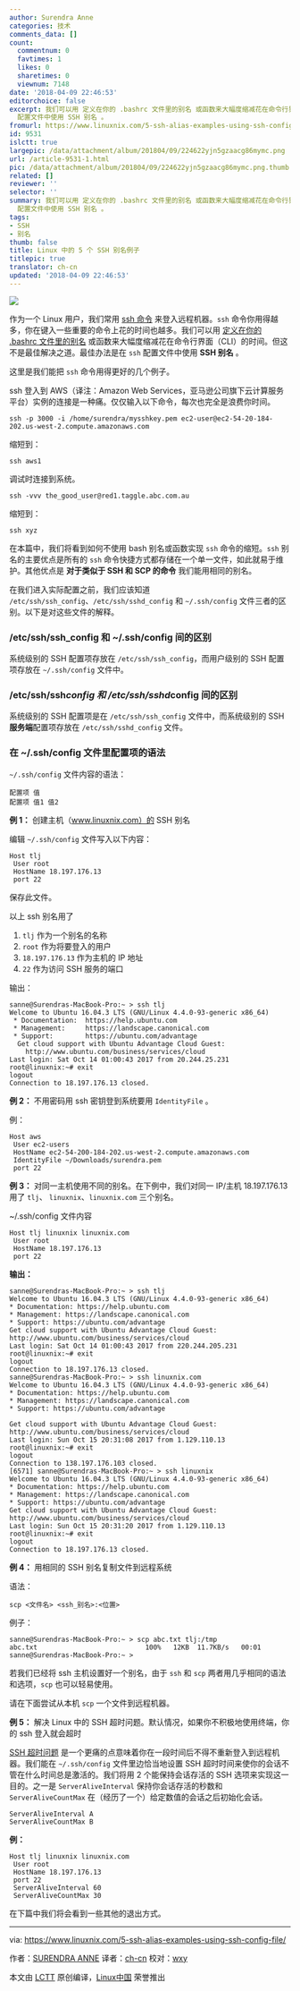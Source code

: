 ```yaml
---
author: Surendra Anne
categories: 技术
comments_data: []
count:
  commentnum: 0
  favtimes: 1
  likes: 0
  sharetimes: 0
  viewnum: 7148
date: '2018-04-09 22:46:53'
editorchoice: false
excerpt: 我们可以用 定义在你的 .bashrc 文件里的别名 或函数来大幅度缩减花在命令行界面（CLI）的时间。但这不是最佳解决之道。最佳办法是在 ssh
  配置文件中使用 SSH 别名 。
fromurl: https://www.linuxnix.com/5-ssh-alias-examples-using-ssh-config-file/
id: 9531
islctt: true
largepic: /data/attachment/album/201804/09/224622yjn5gzaacg86mymc.png
url: /article-9531-1.html
pic: /data/attachment/album/201804/09/224622yjn5gzaacg86mymc.png.thumb.jpg
related: []
reviewer: ''
selector: ''
summary: 我们可以用 定义在你的 .bashrc 文件里的别名 或函数来大幅度缩减花在命令行界面（CLI）的时间。但这不是最佳解决之道。最佳办法是在 ssh
  配置文件中使用 SSH 别名 。
tags:
- SSH
- 别名
thumb: false
title: Linux 中的 5 个 SSH 别名例子
titlepic: true
translator: ch-cn
updated: '2018-04-09 22:46:53'
---
```


![](/data/attachment/album/201804/09/224622yjn5gzaacg86mymc.png)


作为一个 Linux 用户，我们常用 [ssh 命令](https://www.linuxnix.com/ssh-access-remote-linux-server/) 来登入远程机器。`ssh` 命令你用得越多，你在键入一些重要的命令上花的时间也越多。我们可以用 [定义在你的 .bashrc 文件里的别名](https://www.linuxnix.com/linux-alias-command-explained-with-examples/) 或函数来大幅度缩减花在命令行界面（CLI）的时间。但这不是最佳解决之道。最佳办法是在 `ssh` 配置文件中使用 **SSH 别名** 。


这里是我们能把 `ssh` 命令用得更好的几个例子。


ssh 登入到 AWS（译注：Amazon Web Services，亚马逊公司旗下云计算服务平台）实例的连接是一种痛。仅仅输入以下命令，每次也完全是浪费你时间。



```
ssh -p 3000 -i /home/surendra/mysshkey.pem ec2-user@ec2-54-20-184-202.us-west-2.compute.amazonaws.com

```

缩短到：



```
ssh aws1

```

调试时连接到系统。



```
ssh -vvv the_good_user@red1.taggle.abc.com.au

```

缩短到：



```
ssh xyz

```

在本篇中，我们将看到如何不使用 bash 别名或函数实现 `ssh` 命令的缩短。`ssh` 别名的主要优点是所有的 `ssh` 命令快捷方式都存储在一个单一文件，如此就易于维护。其他优点是 **对于类似于 SSH 和 SCP 的命令** 我们能用相同的别名。


在我们进入实际配置之前，我们应该知道 `/etc/ssh/ssh_config`、`/etc/ssh/sshd_config` 和 `~/.ssh/config` 文件三者的区别。以下是对这些文件的解释。


### /etc/ssh/ssh\_config 和 ~/.ssh/config 间的区别


系统级别的 SSH 配置项存放在 `/etc/ssh/ssh_config`，而用户级别的 SSH 配置项存放在 `~/.ssh/config` 文件中。


### /etc/ssh/ssh*config 和 /etc/ssh/sshd*config 间的区别


系统级别的 SSH 配置项是在 `/etc/ssh/ssh_config` 文件中，而系统级别的 SSH **服务端**配置项存放在 `/etc/ssh/sshd_config` 文件。


### 在 ~/.ssh/config 文件里配置项的语法


`~/.ssh/config` 文件内容的语法：



```
配置项 值
配置项 值1 值2

```

**例 1：** 创建主机（www.linuxnix.com）的 SSH 别名


编辑 `~/.ssh/config` 文件写入以下内容：



```
Host tlj
 User root
 HostName 18.197.176.13
 port 22

```

保存此文件。


以上 ssh 别名用了


1. `tlj` 作为一个别名的名称
2. `root` 作为将要登入的用户
3. `18.197.176.13` 作为主机的 IP 地址
4. `22` 作为访问 SSH 服务的端口


输出：



```
sanne@Surendras-MacBook-Pro:~ > ssh tlj
Welcome to Ubuntu 16.04.3 LTS (GNU/Linux 4.4.0-93-generic x86_64)
 * Documentation:  https://help.ubuntu.com
 * Management:     https://landscape.canonical.com
 * Support:        https://ubuntu.com/advantage
  Get cloud support with Ubuntu Advantage Cloud Guest:
    http://www.ubuntu.com/business/services/cloud
Last login: Sat Oct 14 01:00:43 2017 from 20.244.25.231
root@linuxnix:~# exit
logout
Connection to 18.197.176.13 closed.

```

**例 2：** 不用密码用 ssh 密钥登到系统要用 `IdentityFile` 。


例：



```
Host aws
 User ec2-users
 HostName ec2-54-200-184-202.us-west-2.compute.amazonaws.com
 IdentityFile ~/Downloads/surendra.pem
 port 22

```

**例 3：** 对同一主机使用不同的别名。在下例中，我们对同一 IP/主机 18.197.176.13 用了 `tlj`、 `linuxnix`、`linuxnix.com` 三个别名。


~/.ssh/config 文件内容



```
Host tlj linuxnix linuxnix.com
 User root
 HostName 18.197.176.13
 port 22

```

**输出：**



```
sanne@Surendras-MacBook-Pro:~ > ssh tlj
Welcome to Ubuntu 16.04.3 LTS (GNU/Linux 4.4.0-93-generic x86_64)
* Documentation: https://help.ubuntu.com
* Management: https://landscape.canonical.com
* Support: https://ubuntu.com/advantage
Get cloud support with Ubuntu Advantage Cloud Guest:
http://www.ubuntu.com/business/services/cloud
Last login: Sat Oct 14 01:00:43 2017 from 220.244.205.231
root@linuxnix:~# exit
logout
Connection to 18.197.176.13 closed.
sanne@Surendras-MacBook-Pro:~ > ssh linuxnix.com
Welcome to Ubuntu 16.04.3 LTS (GNU/Linux 4.4.0-93-generic x86_64)
* Documentation: https://help.ubuntu.com
* Management: https://landscape.canonical.com
* Support: https://ubuntu.com/advantage

```


```
Get cloud support with Ubuntu Advantage Cloud Guest:
http://www.ubuntu.com/business/services/cloud
Last login: Sun Oct 15 20:31:08 2017 from 1.129.110.13
root@linuxnix:~# exit
logout
Connection to 138.197.176.103 closed.
[6571] sanne@Surendras-MacBook-Pro:~ > ssh linuxnix
Welcome to Ubuntu 16.04.3 LTS (GNU/Linux 4.4.0-93-generic x86_64)
* Documentation: https://help.ubuntu.com
* Management: https://landscape.canonical.com
* Support: https://ubuntu.com/advantage
Get cloud support with Ubuntu Advantage Cloud Guest:
http://www.ubuntu.com/business/services/cloud
Last login: Sun Oct 15 20:31:20 2017 from 1.129.110.13
root@linuxnix:~# exit
logout
Connection to 18.197.176.13 closed.

```

**例 4：** 用相同的 SSH 别名复制文件到远程系统


语法：



```
scp <文件名> <ssh_别名>:<位置>

```

例子：



```
sanne@Surendras-MacBook-Pro:~ > scp abc.txt tlj:/tmp
abc.txt                           100%   12KB  11.7KB/s   00:01    
sanne@Surendras-MacBook-Pro:~ >

```

若我们已经将 ssh 主机设置好一个别名，由于 `ssh` 和 `scp` 两者用几乎相同的语法和选项，`scp` 也可以轻易使用。


请在下面尝试从本机 `scp` 一个文件到远程机器。


**例 5：** 解决 Linux 中的 SSH 超时问题。默认情况，如果你不积极地使用终端，你的 ssh 登入就会超时


[SSH 超时问题](https://www.linuxnix.com/how-to-auto-logout/) 是一个更痛的点意味着你在一段时间后不得不重新登入到远程机器。我们能在 `~/.ssh/config` 文件里边恰当地设置 SSH 超时时间来使你的会话不管在什么时间总是激活的。我们将用 2 个能保持会话存活的 SSH 选项来实现这一目的。之一是 `ServerAliveInterval` 保持你会话存活的秒数和 `ServerAliveCountMax` 在（经历了一个）给定数值的会话之后初始化会话。



```
ServerAliveInterval A
ServerAliveCountMax B

```

**例：**



```
Host tlj linuxnix linuxnix.com
 User root
 HostName 18.197.176.13
 port 22
 ServerAliveInterval 60
 ServerAliveCountMax 30

```

在下篇中我们将会看到一些其他的退出方式。




---


via: <https://www.linuxnix.com/5-ssh-alias-examples-using-ssh-config-file/>


作者：[SURENDRA ANNE](https://www.linuxnix.com) 译者：[ch-cn](https://github.com/ch-cn) 校对：[wxy](https://github.com/wxy)


本文由 [LCTT](https://github.com/LCTT/TranslateProject) 原创编译，[Linux中国](https://linux.cn/) 荣誉推出